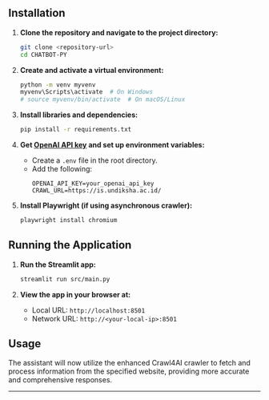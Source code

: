 ## Installation

1. **Clone the repository and navigate to the project directory:**
   ```bash
   git clone <repository-url>
   cd CHATBOT-PY
   ```

2. **Create and activate a virtual environment:**
   ```bash
   python -m venv myvenv
   myvenv\Scripts\activate  # On Windows
   # source myvenv/bin/activate  # On macOS/Linux
   ```

3. **Install libraries and dependencies:**
   ```bash
   pip install -r requirements.txt
   ```

4. **Get [OpenAI API key](https://platform.openai.com/account/api-keys) and set up environment variables:**
   - Create a `.env` file in the root directory.
   - Add the following:
     ```env
     OPENAI_API_KEY=your_openai_api_key
     CRAWL_URL=https://is.undiksha.ac.id/
     ```

5. **Install Playwright (if using asynchronous crawler):**
   ```bash
   playwright install chromium
   ```

## Running the Application

1. **Run the Streamlit app:**
   ```bash
   streamlit run src/main.py
   ```

2. **View the app in your browser at:**
   - Local URL: `http://localhost:8501`
   - Network URL: `http://<your-local-ip>:8501`

## Usage

The assistant will now utilize the enhanced Crawl4AI crawler to fetch and process information from the specified website, providing more accurate and comprehensive responses.

---